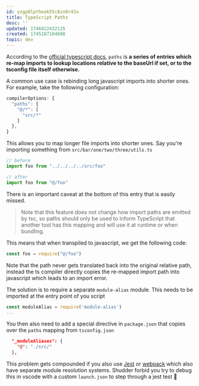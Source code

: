 ```yaml
---
id: yzgp0lptheak55c8in0r43u
title: TypeScript Paths
desc: ''
updated: 1746922432135
created: 1745187184608
topic: dev
---
```


According to the [official typescript docs](https://www.typescriptlang.org/tsconfig/#paths), `paths` is **a series of entries which re-map imports to lookup locations relative to the baseUrl if set, or to the tsconfig file itself otherwise.**

A common use case is rebinding long javascript imports into shorter ones. For example, take the following configuration:
```ts
compilerOptions: {
  "paths": {
    "@/*": [
      "src/*"
    ]
  },  
}
```

This allows you to map longer file imports into shorter ones. Say you're importing something from `src/bar/one/two/three/utils.ts`
```ts
// before
import foo from "../../../../src/foo"

// after
import foo from "@/foo"
```

There is an important caveat at the bottom of this entry that is easily missed.

> Note that this feature does not change how import paths are emitted by tsc, so paths should only be used to inform TypeScript that another tool has this mapping and will use it at runtime or when bundling.

This means that when transpiled to javascript, we get the following code:
```js
const foo = require("@/foo")
```

Note that the path never gets translated back into the original relative path, instead the ts compiler directly copies the re-mapped import path into javascript which leads to an import error. 

The solution is to require a separate `module-alias` module. This needs to be imported at the entry point of you script

```ts
const moduleAlias = require('module-alias')
...
```

You then also need to add a special directive in `package.json` that copies over the `paths` mapping from `tsconfig.json`
```json
  "_moduleAliases": {
    "@": "./src/"
  },
```

This problem gets compounded if you also use [Jest](https://jestjs.io/) or [webpack](https://webpack.js.org/) which also have separate module resolution systems. 
Shudder forbid you try to debug this in vscode with a custom `launch.json` to step through a jest test 🫣
